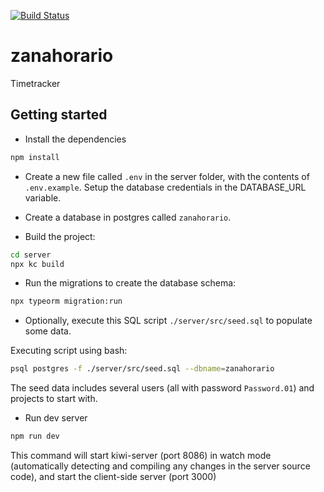 [![Build Status](https://travis-ci.com/cavepotcode/zanahorario.svg?branch=master)](https://travis-ci.com/cavepotcode/zanahorario)

# zanahorario
Timetracker

## Getting started
* Install the dependencies
```bash
npm install
```

* Create a new file called `.env` in the server folder, with the contents of `.env.example`. Setup the database credentials in the DATABASE_URL variable.

* Create a database in postgres called `zanahorario`.

* Build the project:
```bash
cd server
npx kc build
```

* Run the migrations to create the database schema:
```bash
npx typeorm migration:run
```

* Optionally, execute this SQL script `./server/src/seed.sql` to populate some data.

Executing script using bash:
```bash
psql postgres -f ./server/src/seed.sql --dbname=zanahorario
```

The seed data includes several users (all with password `Password.01`) and projects to start with.


* Run dev server
```bash
npm run dev
```
This command will start kiwi-server (port 8086) in watch mode (automatically detecting and compiling any changes in the server source code), and start the client-side server (port 3000)
